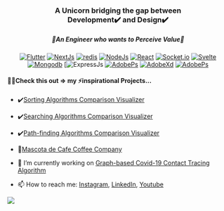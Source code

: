 <h3 align="center">
  A Unicorn bridging the gap between <br/> Development✔️ and Design✔️
</h3>

<h5 align="center">
🌟An Engineer who wants to Perceive Value🌟
</h5>

<div align="center">
  
[![Flutter](https://img.shields.io/badge/Flutter-02569B?style=for-the-badge&logo=flutter&logoColor=white)](https://flutter.dev/)
[![NextJs](https://img.shields.io/badge/next.js-000000?style=for-the-badge&logo=nextdotjs&logoColor=white)](https://nextjs.org/)
[![redis](https://img.shields.io/badge/redis-CC0000.svg?&style=for-the-badge&logo=redis&logoColor=white)](https://redis.io/)
[![NodeJs](https://img.shields.io/badge/Node.js-339933?style=for-the-badge&logo=nodedotjs&logoColor=white)](https://nodejs.org/en/)
[![React](https://img.shields.io/badge/React-20232A?style=for-the-badge&logo=react&logoColor=61DAFB)](https://reactjs.org/)
[![Socket.io](https://img.shields.io/badge/Socket.io-010101?&style=for-the-badge&logo=Socket.io&logoColor=white)](https://socket.io/)
[![Svelte](https://img.shields.io/badge/Svelte-4A4A55?style=for-the-badge&logo=svelte&logoColor=FF3E00)](https://svelte.dev/)
[![Mongodb](https://img.shields.io/badge/MongoDB-4EA94B?style=for-the-badge&logo=mongodb&logoColor=white)](https://www.mongodb.com/)
[![ExpressJs](https://img.shields.io/badge/Express.js-000000?style=for-the-badge&logo=express&logoColor=white)
[![AdobePs](https://img.shields.io/badge/MySQL-005C84?style=for-the-badge&logo=mysql&logoColor=white)](https://www.mysql.com/)
[![AdobeXd](https://img.shields.io/badge/Adobe%20XD-470137?style=for-the-badge&logo=Adobe%20XD&logoColor=#FF61F6)](https://www.adobe.com/sea/products/xd.html)
[![AdobePs](https://img.shields.io/badge/Adobe%20Photoshop-31A8FF?style=for-the-badge&logo=Adobe%20Photoshop&logoColor=black)](https://www.adobe.com/sea/products/photoshop.html)
  
 </div>


#### 🧑‍💻Check this out => my ⚡inspirational Projects...

- ✔️[Sorting Algorithms Comparison Visualizer](https://ees-visualizer.netlify.app/sorting)
- ✔️[Searching Algorithms Comparison Visualizer](https://ees-visualizer.netlify.app/searching)
- ✔️[Path-finding Algorithms Comparison Visualizer](https://ees-visualizer.netlify.app/path-finding)
- 🍵[Mascota de Cafe Coffee Company](https://mascotadecafe.vercel.app)

- 🔭 I’m currently working on [Graph-based Covid-19 Contact Tracing Algorithm](https://github.com/EricEchemane/Graph-based-Covid-19-Contact-Tracing-Algorithm)
- 📫 How to reach me: [Instagram](https://www.instagram.com/ericechemane/), [LinkedIn](https://www.linkedin.com/in/eric-echemane-2a3543229/), [Youtube](https://www.youtube.com/channel/UCEjAjj6pswmd04eHhsqOZmw)

![](https://github-readme-stats.vercel.app/api?username=ericechemane&&show_icons=true&title_color=ffffff&icon_color=00ffd0&text_color=ffffff&bg_color=052529)
